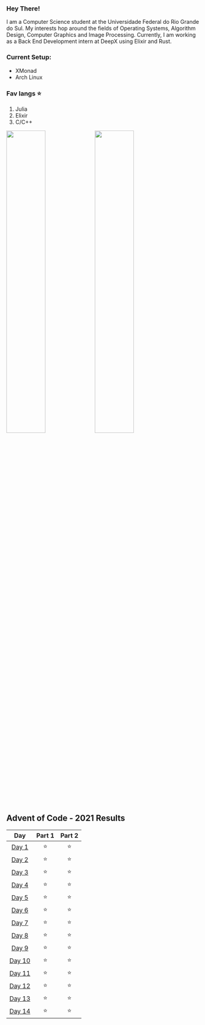 ### Hey There!

I am a Computer Science student at the Universidade Federal do Rio Grande do Sul. My interests hop around the fields of Operating Systems, Algorithm Design, Computer Graphics and Image Processing. Currently, I am working as a Back End Development intern at DeepX using Elixir and Rust.

### Current Setup:

- XMonad
- Arch Linux

### Fav langs ⭐

1. Julia
2. Elixir
3. C/C++

<img  style="width: 45%;" src="https://github-readme-stats.vercel.app/api?username=ghaetinger&include_all_commits=true&show_icons=true&hide_title=true&hide_border=true&theme=gradient&bg_color=30,e96443,904e95&title_color=fff&text_color=fff" />
<img  style="width: 45%;" src="https://github-readme-streak-stats.herokuapp.com?user=ghaetinger&theme=jollye_border=true"/>

<!--- advent_readme_stars table --->
## Advent of Code -  2021 Results

| Day | Part 1 | Part 2 |
| :---: | :---: | :---: |
| [Day 1](https://adventofcode.com/2021/day/1) | ⭐ | ⭐ |
| [Day 2](https://adventofcode.com/2021/day/2) | ⭐ | ⭐ |
| [Day 3](https://adventofcode.com/2021/day/3) | ⭐ | ⭐ |
| [Day 4](https://adventofcode.com/2021/day/4) | ⭐ | ⭐ |
| [Day 5](https://adventofcode.com/2021/day/5) | ⭐ | ⭐ |
| [Day 6](https://adventofcode.com/2021/day/6) | ⭐ | ⭐ |
| [Day 7](https://adventofcode.com/2021/day/7) | ⭐ | ⭐ |
| [Day 8](https://adventofcode.com/2021/day/8) | ⭐ | ⭐ |
| [Day 9](https://adventofcode.com/2021/day/9) | ⭐ | ⭐ |
| [Day 10](https://adventofcode.com/2021/day/10) | ⭐ | ⭐ |
| [Day 11](https://adventofcode.com/2021/day/11) | ⭐ | ⭐ |
| [Day 12](https://adventofcode.com/2021/day/12) | ⭐ | ⭐ |
| [Day 13](https://adventofcode.com/2021/day/13) | ⭐ | ⭐ |
| [Day 14](https://adventofcode.com/2021/day/14) | ⭐ | ⭐ |
<!--- advent_readme_stars table --->
